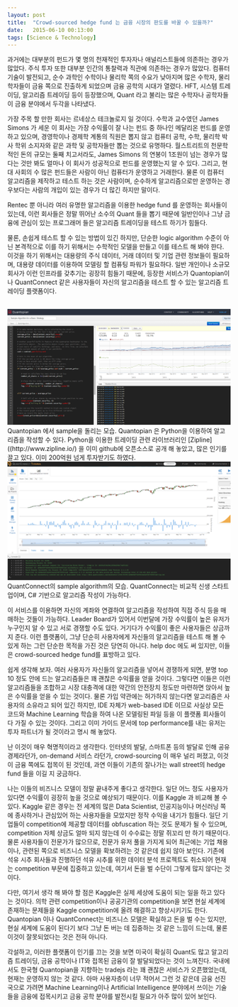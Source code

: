 ```yaml
---
layout: post
title:  "Crowd-sourced hedge fund 는 금융 시장의 판도를 바꿀 수 있을까?"
date:   2015-06-10 00:13:00
tags: [Science & Technology]
---
```


과거에는 대부분의 펀드가 몇 명의 천재적인 투자자나 애널리스트들에 의존하는 경우가 많았다. 주식 투자 또한 대부분 인간의 통찰력과 직관에 의존하는 경우가 많았다. 컴퓨터 기술이 발전되고, 순수 과학인 수학이나 물리학 쪽의 수요가 낮아지며 많은 수학자, 물리학자들이 금융 쪽으로 진출하게 되었으며 금융 공학의 시대가 열렸다. HFT, 시스템 트레이딩, 알고리즘 트레이딩 등이 등장했으며, Quant 라고 불리는 많은 수학자나 공학자들이 금융 분야에서 두각을 나타냈다.

가장 주목 할 만한 회사는 르네상스 테크놀로지 일 것이다. 수학과 교수였던 James Simons 가 세운 이 회사는 가장 수익률이 잘 나는 펀드 중 하나인 메달리온 펀드를 운영하고 있으며, 경영학이나 경제학 계통의 직원은 뽑지 않고 컴퓨터 공학, 수학, 물리학 박사 학위 소지자와 같은 과학 및 공학자들만 뽑는 것으로 유명하다. 월스트리트의 천문학적인 돈의 규모는 둘째 치고서라도, James Simons 의 연봉이 1조원이 넘는 경우가 많다는 것만 봐도 얼마나 이 회사가 성공적으로 펀드를 운영했는지 알 수 있다. 그리고, 현대 사회의 수 많은 펀드들은 사람이 아닌 컴퓨터가 운영하고 거래한다.
물론 이 컴퓨터 알고리즘을 제작하고 테스트 하는 것은 사람이며, 순수하게 알고리즘으로만 운영하는 경우보다는 사람의 개입이 있는 경우가 더 많긴 하지만 말이다.

Rentec 뿐 아니라 여러 유명한 알고리즘을 이용한 hedge fund 를 운영하는 회사들이 있는데, 이런 회사들은 정말 뛰어난 소수의 Quant 들을 뽑기 때문에 일반인이나 그냥 금융에 관심이 있는 프로그래머 들은 알고리즘 트레이딩을 테스트 하기가 힘들다.

물론, 손쉽게 테스트 할 수 있는 방법이 있긴 하지만, 단순한 logic algorithm 수준이 아닌 본격적으로 이를 하기 위해서는 수학적인 모델을 만들고 이를 테스트 해 봐야 한다. 이것을 하기 위해서는 대용량의 주식 데이터, 거래 데이터 및 기업 관련 정보들이 필요하며, 대용량 데이터를 이용하여 모델링 할 컴퓨팅 파워가 필요하다. 일반 개인이나 소규모 회사가 이런 인프라를 갖추기는 굉장히 힘들기 때문에, 등장한 서비스가 Quantopian이나 QuantConnect 같은 사용자들이 자신의 알고리즘을 테스트 할 수 있는 알고리즘 트레이딩 플랫폼이다.

<br>

<img src="/post_img/quantopian_sc1.png" alt="">
Quantopian 에서 sample을 돌리는 모습. Quantopian 은 Python을 이용하여 알고리즘을 작성할 수 있다. Python을 이용한 트레이딩 관련 라이브러리인 [Zipline]((http://www.zipline.io/) 을 이미 github에 오픈소스로 공개 해 놓았고, 많은 인기를 끌고 있다. 이미 200억원 넘게 투자받기도 하였다.

<br>

<img src="/post_img/quant_connect_sc1.png" alt="">
QuantConnect의 sample algorithm의 모습. QuantConnect는 비교적 신생 스타트업이며, C# 기반으로 알고리즘 작성이 가능하다.

<br>

이 서비스를 이용하면 자신의 계좌와 연결하여 알고리즘을 작성하여 직접 주식 등을 매매하는 것들이 가능하다. Leader Board가 있어서 이번달에 가장 수익률이 높은 유저가 누구인지 알 수 있고 서로 경쟁할 수도 있다. 거기다가 수익률이 좋은 사용자들은 상금까지 준다. 이런 플랫폼이, 그냥 단순히 사용자에게 자신들의 알고리즘을 테스트 해 볼 수 있게 하는 그런 단순한 목적을 가진 것은 당연히 아니다. help doc 에도 써 있지만, 이들은 crowd-sourced hedge fund를 표방하고 있다. 

쉽게 생각해 보자. 여러 사용자가 자신들의 알고리즘을 넣어서 경쟁하게 되면, 분명 top 10 정도 안에 드는 알고리즘들은 꽤 괜찮은 수익률을 얻을 것이다. 그렇다면 이들은 이런 알고리즘들을 조합하고 시장 대충격에 대한 약간의 안전장치 정도만 마련하면 앉아서 높은 수익률을 얻을 수 있는 것이다. 물론 가입 약관에는 허가하지 않는다면 알고리즘은 사용자의 소유라고 되어 있긴 하지만, IDE 자체가 web-based IDE 이므로 사실상 모든 코드와 Machine Learning 학습을 하여 나온 모델링된 파일 등을 이 플랫폼 회사들이 다 가질 수 있는 것이다. 그리고 이미 가이드 문서에 top performance를 내는 유저는 투자 파트너가 될 것이라고 명시 해 놓았다.

난 이것이 매우 혁명적이라고 생각한다. 인터넷의 발달, 스마트폰 등의 발달로 인해 공유 경제라던가, on-demand 서비스 라던가, crowd-sourcing 이 매우 널리 퍼졌고, 이것이 금융 쪽에도 접목이 된 것인데, 과연 이들이 기존의 잘나가는 wall street의 hedge fund 들을 이길 지 궁금하다.

나는 이들의 비즈니스 모델이 정말 끝내주게 좋다고 생각한다. 일단 어느 정도 사용자가 있다면 수익률이 굉장히 높을 것으로 예상되기 때문이다. 이를 Kaggle 과 비교해 볼 수 있다. Kaggle 같은 경우는 전 세계의 많은 Data Scientist, 인공지능이나 머신러닝 쪽에 종사하거나 관심있어 하는 사용자들을 모았지만 정작 수익을 내기가 힘들다. 일단 기업들이 competition에 제공할 데이터를 obfuscation 하는 것도 문제가 될 수 있으며, competition 자체 상금도 얼마 되지 않는데 이 수수료는 정말 쥐꼬리 만 하기 때문이다.
물론 사용자들이 전문가가 많으므로, 전문가 유저 풀을 가지게 되어 최근에는 기업 채용이나, 관련된 쪽으로 비즈니스 모델을 확보하려는 것 같은데 쉽지 않아 보인다. 기존에 석유 시추 회사들과 진행하던 석유 시추를 위한 데이터 분석 프로젝트도 취소되어 현재는 competition 부문에 집중하고 있는데, 여기서 돈을 벌 수단이 그렇게 많지 않다는 것이다. 

다만, 여기서 생각 해 봐야 할 점은 Kaggle은 실제 세상에 도움이 되는 일을 하고 있다는 것이다. 의학 관련 competition이나 공공기관의 competition을 보면 현실 세계에 존재하는 문제들을 Kaggle competition에 올려 해결하고 향상시키기도 한다. Quantopian 이나 QuantConnect는 비즈니스 모델은 확실하고 돈을 벌 수는 있지만, 현실 세계에 도움이 된다기 보다 그냥 돈 버는 데 집중하는 것 같은 느낌이 드는데, 물론 이것이 잘못되었다는 것은 전혀 아니다.

각설하고, 이러한 플랫폼이 인기를 끄는 것을 보면 미국이 확실히 Quant도 많고 알고리즘 트레이딩, 금융 공학이나 IT와 접목된 금융이 잘 발달되었다는 것이 느껴진다. 국내에서도 한국형 Quantopian을 지향하는 tradejs 라는 꽤 괜찮은 서비스가 오픈했었는데, 현재는 운영하지 않는 것 같다. 아마 사용자층이 너무 적어서 그런 것 같은데 금융 선진국으로 가려면  Machine Learning이나 Artificial Intelligence 분야에서 쓰이는 기술들을 금융에 접목시키고 금융 공학 분야를 발전시킬 필요가 아주 많이 있어 보인다.


